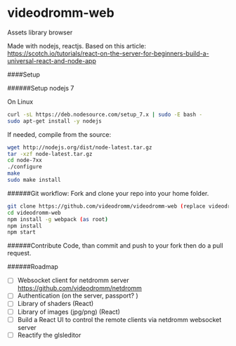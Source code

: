 # videodromm-web
Assets library browser 

Made with nodejs, reactjs. 
Based on this article: https://scotch.io/tutorials/react-on-the-server-for-beginners-build-a-universal-react-and-node-app

####Setup

######Setup nodejs 7

On Linux

``` sh
curl -sL https://deb.nodesource.com/setup_7.x | sudo -E bash -
sudo apt-get install -y nodejs
```

If needed, compile from the source:

``` sh
wget http://nodejs.org/dist/node-latest.tar.gz 
tar -xzf node-latest.tar.gz
cd node-7xx
./configure
make
sudo make install
```

######Git workflow:
Fork and clone your repo into your home folder.

``` sh
git clone https://github.com/videodromm/videodromm-web (replace videodromm by your name)
cd videodromm-web
npm install -g webpack (as root)
npm install
npm start
```

######Contribute
Code, than commit and push to your fork then do a pull request.

######Roadmap
- [ ] Websocket client for netdromm server https://github.com/videodromm/netdromm
- [ ] Authentication (on the server, passport? )
- [ ] Library of shaders (React)
- [ ] Library of images (jpg/png) (React)
- [ ] Build a React UI to control the remote clients via netdromm websocket server
- [ ] Reactify the glsleditor 
